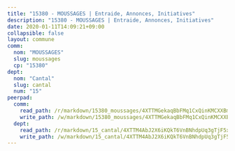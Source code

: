 ```yaml
---
title: "15380 - MOUSSAGES | Entraide, Annonces, Initiatives"
description: "15380 - MOUSSAGES | Entraide, Annonces, Initiatives"
date: 2020-01-11T14:09:21+09:00
collapsible: false
layout: commune
comm:
  nom: "MOUSSAGES"
  slug: moussages
  cp: "15380"
dept:
  nom: "Cantal"
  slug: cantal
  num: "15"
peerpad:
  comm:
    read_path: /r/markdown/15380_moussages/4XTTMGekaqBbFMq1CxQinKMCXXBmWyTM1XaHKwC8pBB7q5sSq
    write_path: /w/markdown/15380_moussages/4XTTMGekaqBbFMq1CxQinKMCXXBmWyTM1XaHKwC8pBB7q5sSq-K3TgUzHZJyhXcNretsXBfsaVHx4KUHYf4x2EiMUZLrddBXiQKbWxYnY4KMdcmRYtUEP274SjsL2sW7hu1XcawaMvooUuzkvF4BQUgj6wC6YLFiwH6qCDjVed3ewn7Vz3swWQA5D3
  dept:
    read_path: /r/markdown/15_cantal/4XTTM4AbJ2X6iKQkT6VnBNhdpUq3gTjF5xvzeLXgyMbip7oZi
    write_path: /w/markdown/15_cantal/4XTTM4AbJ2X6iKQkT6VnBNhdpUq3gTjF5xvzeLXgyMbip7oZi-K3TgUzLxcVoV3Spfk4WRRT7ns4FZHP5DRn3T5Xt1HAMNkCgdMWpswwmyZFy1f4TzqjHqM6bwRLmH4WDVWsNZdM34scPnnmiNG41mKcAmEspoSpDYQr7FHqoFAfy15CJrkSEmsoqS
---
```


